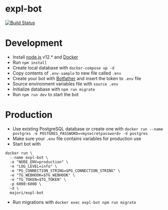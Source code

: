 # expl-bot

[![Build Status](https://travis-ci.org/majori/expl-bot.svg?branch=development)](https://travis-ci.org/majori/expl-bot)

# Development

- Install [node.js](https://nodejs.org/en/) v12.\* and [Docker](https://www.docker.com/community-edition)
- Run `npm install`
- Create local database with `docker-compose up -d`
- Copy contents of `.env-sample` to new file called `.env`
- Create your bot with [Botfather](https://telegram.me/botfather) and insert the token to `.env` file
- Source environment variables file with `source .env`
- Initialize database with `npm run migrate`
- Run `npm run dev` to start the bot

# Production
- Use existing PostgreSQL database or create one with `docker run --name postgres -e POSTGRES_PASSWORD=<mysecretpassword> -d postgres`
- Make sure your `.env` file contains variables for production use
- Start bot with
```
docker run \
  --name expl-bot \
  -e "NODE_ENV=production" \
  -e "LOG_LEVEL=info" \
  -e "PG_CONNECTION_STRING=$PG_CONNECTION_STRING" \
  -e "TG_WEBHOOK=$TG_WEBHOOK" \
  -e "TG_TOKEN=$TG_TOKEN" \
  -p 6000:6000 \
  -d \
  majori/expl-bot
```
- Run migrations with `docker exec expl-bot npm run migrate`
